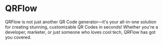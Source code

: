 # QRFlow
QRFlow is not just another QR Code generator—it's your all-in-one solution for creating stunning, customizable QR Codes in seconds! Whether you're a developer, marketer, or just someone who loves cool tech, QRFlow has got you covered.
